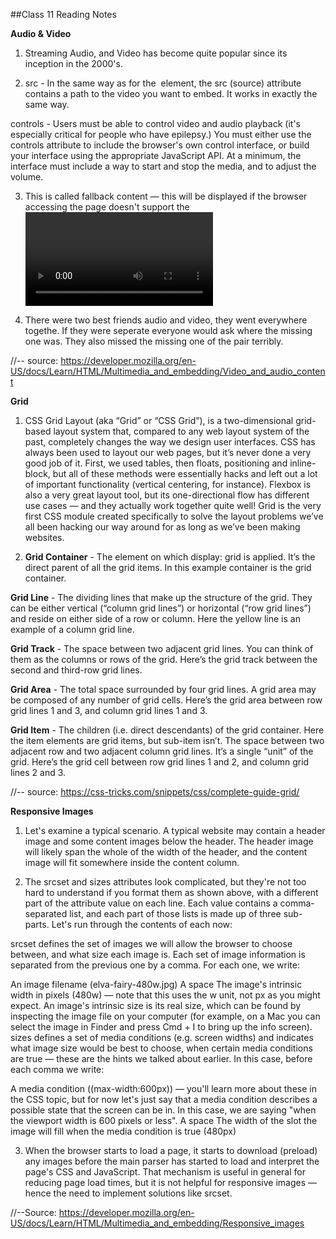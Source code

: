 ##Class 11 Reading Notes

**Audio & Video**

1. Streaming Audio, and Video has become quite popular since its inception in the 2000's.

2. src - In the same way as for the <img> element, the src (source) attribute contains a path to the video you want to embed. It works in exactly the same way.

  controls - Users must be able to control video and audio playback (it's especially critical for people who have epilepsy.) You must either use the controls attribute to include the browser's own control interface, or build your interface using the appropriate JavaScript API.
  At a minimum, the interface must include a way to start and stop the media, and to adjust the volume.

3. This is called fallback content — this will be displayed if the browser accessing the page doesn't support the <video> element, allowing us to provide a fallback for older browsers. This can be anything you like; in this case, we've provided a direct link to the video file,
so the user can at least access it some way regardless of what browser they are using.
  
4. There were two best friends audio and video, they went everywhere togethe.  If they were seperate everyone would ask where the missing one was.  They also missed the missing one of the pair terribly.

//-- source: https://developer.mozilla.org/en-US/docs/Learn/HTML/Multimedia_and_embedding/Video_and_audio_content
  
  
**Grid**

1. CSS Grid Layout (aka “Grid” or “CSS Grid”), is a two-dimensional grid-based layout system that, compared to any web layout system of the past, completely changes the way we design user interfaces. CSS has always been used to layout our web pages, but it’s never done a very good job of it. First, we used tables, then floats, positioning and inline-block, but all of these methods were essentially hacks and left out a lot of important functionality (vertical centering, for instance). Flexbox is also a very great layout tool, but its one-directional flow has different use cases — and they actually work together quite well!
   Grid is the very first CSS module created specifically to solve the layout problems we’ve all been hacking our way around for as long as we’ve been making websites.

2. **Grid Container** - The element on which display: grid is applied. It’s the direct parent of all the grid items. In this example container is the grid container.

**Grid Line** - The dividing lines that make up the structure of the grid. They can be either vertical (“column grid lines”) or horizontal (“row grid lines”) and reside on either side of a row or column. Here the yellow line is an example of a column grid line.

**Grid Track** - The space between two adjacent grid lines. You can think of them as the columns or rows of the grid. Here’s the grid track between the second and third-row grid lines.

**Grid Area** - The total space surrounded by four grid lines. A grid area may be composed of any number of grid cells. Here’s the grid area between row grid lines 1 and 3, and column grid lines 1 and 3.

**Grid Item** - The children (i.e. direct descendants) of the grid container. Here the item elements are grid items, but sub-item isn’t.
The space between two adjacent row and two adjacent column grid lines. It’s a single “unit” of the grid. Here’s the grid cell between row grid lines 1 and 2, and column grid lines 2 and 3.

//-- source: https://css-tricks.com/snippets/css/complete-guide-grid/

**Responsive Images**

1. Let's examine a typical scenario. A typical website may contain a header image and some content images below the header. The header image will likely span the whole of the width of the header, and the content image will fit somewhere inside the content column.
  
2. The srcset and sizes attributes look complicated, but they're not too hard to understand if you format them as shown above, with a different part of the attribute value on each line. Each value contains a comma-separated list, and each part of those lists is made up of three sub-parts. Let's run through the contents of each now:

srcset defines the set of images we will allow the browser to choose between, and what size each image is. Each set of image information is separated from the previous one by a comma. For each one, we write:

An image filename (elva-fairy-480w.jpg)
A space
The image's intrinsic width in pixels (480w) — note that this uses the w unit, not px as you might expect. An image's intrinsic size is its real size, which can be found by inspecting the image file on your computer (for example, on a Mac you can select the image in Finder and press Cmd + I to bring up the info screen).
sizes defines a set of media conditions (e.g. screen widths) and indicates what image size would be best to choose, when certain media conditions are true — these are the hints we talked about earlier. In this case, before each comma we write:

A media condition ((max-width:600px)) — you'll learn more about these in the CSS topic, but for now let's just say that a media condition describes a possible state that the screen can be in. In this case, we are saying "when the viewport width is 600 pixels or less".
A space
The width of the slot the image will fill when the media condition is true (480px)
  
3. When the browser starts to load a page, it starts to download (preload) any images before the main parser has started to load and interpret the page's CSS and JavaScript. That mechanism is useful in general for reducing page load times, but it is not helpful for responsive images — hence the need to implement solutions like srcset. 

 //--Source: https://developer.mozilla.org/en-US/docs/Learn/HTML/Multimedia_and_embedding/Responsive_images

